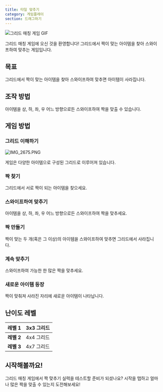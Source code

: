 ```yaml
---
title: 타일 맞추기
category: 게임플레이  
section: 드래그하기
---
```

![그리드 매칭 게임 GIF](https://help.studycat.com/hc/article_attachments/34965697809049)

그리드 매칭 게임에 오신 것을 환영합니다! 그리드에서 짝이 맞는 아이템을 찾아 스와이프하여 맞추는 게임입니다.

## 목표

그리드에서 짝이 맞는 아이템을 찾아 스와이프하여 맞추면 아이템이 사라집니다.

## 조작 방법 

아이템을 상, 하, 좌, 우 어느 방향으로든 스와이프하여 짝을 맞출 수 있습니다.

## 게임 방법

### 그리드 이해하기

![IMG_2675.PNG](https://help.studycat.com/hc/article_attachments/34786044757657)

게임은 다양한 아이템으로 구성된 그리드로 이루어져 있습니다.

### 짝 찾기

그리드에서 서로 짝이 되는 아이템을 찾으세요.

### 스와이프하여 맞추기

아이템을 상, 하, 좌, 우 어느 방향으로든 스와이프하여 짝을 맞추세요.

### 짝 만들기

짝이 맞는 두 개(혹은 그 이상)의 아이템을 스와이프하여 맞추면 그리드에서 사라집니다.

### 계속 맞추기

스와이프하여 가능한 한 많은 짝을 맞추세요.

### 새로운 아이템 등장

짝이 맞춰져 사라진 자리에 새로운 아이템이 나타납니다.

## 난이도 레벨

| **레벨 1** | 3x3 그리드 |
| --- | --- |
| **레벨 2** | 4x4 그리드 |
| **레벨 3** | 4x7 그리드 |

## 시작해볼까요!

그리드 매칭 게임에서 짝 맞추기 실력을 테스트할 준비가 되셨나요? 시작을 탭하고 얼마나 많은 짝을 맞출 수 있는지 도전해보세요!
```